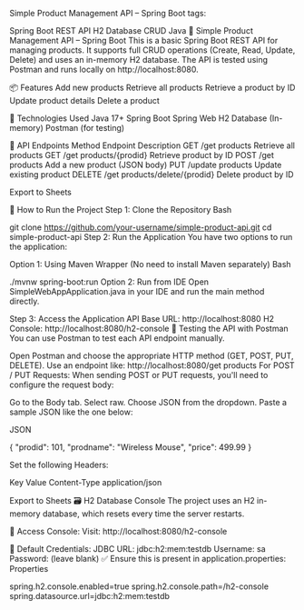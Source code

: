  Simple Product Management API – Spring Boot
tags:

Spring Boot
REST API
H2 Database
CRUD
Java
🛒 Simple Product Management API – Spring Boot
This is a basic Spring Boot REST API for managing products. It supports full CRUD operations (Create, Read, Update, Delete) and uses an in-memory H2 database. The API is tested using Postman and runs locally on http://localhost:8080.

📦 Features
Add new products
Retrieve all products
Retrieve a product by ID
Update product details
Delete a product

🧩 Technologies Used
Java 17+
Spring Boot
Spring Web
H2 Database (In-memory)
Postman (for testing)


📁 API Endpoints
Method	Endpoint	Description
GET	/get products	Retrieve all products
GET	/get products/{prodid}	Retrieve product by ID
POST	/get products	Add a new product (JSON body)
PUT	/update products	Update existing product
DELETE	/get products/delete/{prodid}	Delete product by ID

Export to Sheets

🚀 How to Run the Project
Step 1: Clone the Repository
Bash

git clone https://github.com/your-username/simple-product-api.git
cd simple-product-api
Step 2: Run the Application
You have two options to run the application:

Option 1: Using Maven Wrapper (No need to install Maven separately)
Bash

./mvnw spring-boot:run
Option 2: Run from IDE
Open SimpleWebAppApplication.java in your IDE and run the main method directly.

Step 3: Access the Application
API Base URL: http://localhost:8080
H2 Console: http://localhost:8080/h2-console
🧪 Testing the API with Postman
You can use Postman to test each API endpoint manually.

Open Postman and choose the appropriate HTTP method (GET, POST, PUT, DELETE).
Use an endpoint like: http://localhost:8080/get products
For POST / PUT Requests:
When sending POST or PUT requests, you'll need to configure the request body:

Go to the Body tab.
Select raw.
Choose JSON from the dropdown.
Paste a sample JSON like the one below:

JSON

{
  "prodid": 101,
  "prodname": "Wireless Mouse",
  "price": 499.99
}

Set the following Headers:

Key	Value
Content-Type	application/json

Export to Sheets
🗃️ H2 Database Console
The project uses an H2 in-memory database, which resets every time the server restarts.

🔗 Access Console:
Visit: http://localhost:8080/h2-console

🔐 Default Credentials:
JDBC URL: jdbc:h2:mem:testdb
Username: sa
Password: (leave blank)
✅ Ensure this is present in application.properties:
Properties

spring.h2.console.enabled=true
spring.h2.console.path=/h2-console
spring.datasource.url=jdbc:h2:mem:testdb


